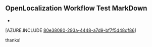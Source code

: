 ## OpenLocalization Workflow Test MarkDown
* 

[AZURE.INCLUDE [80e38080-293a-4448-a7d9-bf7f5d48df86](calleeMd1.md)]

 
thanks!